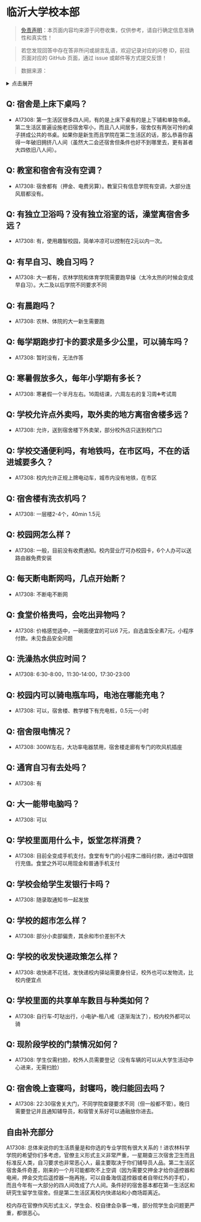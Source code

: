 # 临沂大学校本部

> [免责声明](https://colleges.chat/#_3)：本页面内容均来源于问卷收集，仅供参考，请自行确定信息准确性和真实性！

> 若您发现回答中存在答非所问或胡言乱语，欢迎记录对应的问卷 ID，前往页面对应的 GitHub 页面，通过 issue 或邮件等方式提交反馈！

> 数据来源：

<details><summary>点击展开</summary>
<ul>
<li>A17308: 匿名 (2023 年 05 月)</li>
</ul>
</details>

## Q: 宿舍是上床下桌吗？

- A17308: 第一生活区很多四人间，有的是上床下桌有的是上下铺和单独书桌。第二生活区普遍设施老旧宿舍窄小，而且八人间居多，宿舍仅有两张可怜的桌子拼成公共的书桌。如果你是新生而且学院在第二生活区的话，那么恭喜你喜得一年破旧拥挤八人间（虽然大二会还宿舍但条件也好不到哪里去，更有甚者大四依旧八人间）。

## Q: 教室和宿舍有没有空调？

- A17308: 宿舍都有（押金、电费另算）。教室只有信息学院有空调，大部分连风扇都没有。

## Q: 有独立卫浴吗？没有独立浴室的话，澡堂离宿舍多远？

- A17308: 有，使用趣智校园，简单冲凉可以控制在2元以内一次。

## Q: 有早自习、晚自习吗？

- A17308: 大一都有，农林学院和体育学院需要跑早操（太冷太热的时候会变成早自习）。大二及以后学院不同要求不同

## Q: 有晨跑吗？

- A17308: 农林、体院的大一新生需要跑

## Q: 每学期跑步打卡的要求是多少公里，可以骑车吗？

- A17308: 暂时没有，无法作答

## Q: 寒暑假放多久，每年小学期有多长？

- A17308: 寒暑假一个半月左右。16周结课，六周左右的复习周➕考试周

## Q: 学校允许点外卖吗，取外卖的地方离宿舍楼多远？

- A17308: 允许，送到宿舍楼下外卖架，部分校外店只送到校门口

## Q: 学校交通便利吗，有地铁吗，在市区吗，不在的话进城要多久？

- A17308: 校内允许正规上牌电动车，城市内没有地铁，在市区

## Q: 宿舍楼有洗衣机吗？

- A17308: 一层楼2-4个，40min 1.5元

## Q: 校园网怎么样？

- A17308: 一般，目前没有收费通知。校内营业厅可办校园卡，6个人办可以送路由器免费安装

## Q: 每天断电断网吗，几点开始断？

- A17308: 不断电不断网

## Q: 食堂价格贵吗，会吃出异物吗？

- A17308: 价格感觉适中，一碗面便宜的可以6 7元，自选盒饭全素7元，小程序付款。未见食品安全问题

## Q: 洗澡热水供应时间？

- A17308: 6:30-8:00，11:30-14:00，17:30-23:00

## Q: 校园内可以骑电瓶车吗，电池在哪能充电？

- A17308: 可以，宿舍楼、教学楼下有充电桩，0.5元一小时

## Q: 宿舍限电情况？

- A17308: 300W左右，大功率电器禁用，宿舍楼走廊有专门的吹风机插座

## Q: 通宵自习有去处吗？

- A17308: 有

## Q: 大一能带电脑吗？

- A17308: 可以

## Q: 学校里面用什么卡，饭堂怎样消费？

- A17308: 目前全变成手机支付。食堂有专门的小程序二维码付款，通过中国银行充值。食堂之外可以用现金和普通手机支付

## Q: 学校会给学生发银行卡吗？

- A17308: 随录取通知书一起发放

## Q: 学校的超市怎么样？

- A17308: 部分小卖部偏贵，其余和市价差别不大

## Q: 学校的收发快递政策怎么样？

- A17308: 收快递不花钱，发快递校内驿站需要身份证，校外也可以发物流，比校内便宜点

## Q: 学校里面的共享单车数目与种类如何？

- A17308: 自行车-叮哒出行，小电驴-租八戒（逐渐淘汰了），校内校外都可以骑

## Q: 现阶段学校的门禁情况如何？

- A17308: 学生仅需扫脸，校外人员需要登记（没有车辆的可以从大学生活动中心进来，无需扫脸）

## Q: 宿舍晚上查寝吗，封寝吗，晚归能回去吗？

- A17308: 22:30宿舍关大门，不同学院查寝要求不同（但一般都不管）。晚归需要登记并且通知辅导员，和宿管关系好可以通融放你进去。

## 自由补充部分

A17308: 总体来说你的生活质量是和你选的专业学院有很大关系的！进农林科学学院的希望你们多考虑，官僚主义形式主义非常严重，一星期查三次宿舍卫生而且标准反人类，自习要求也非常恶心人，最主要取决于你们辅导员人品。第二生活区宿舍条件奇差，刚来的一个月可能都吹不上空调（因为需要交押金才给你遥控器和电闸，押金交完后遥控器一拖再拖，可以自备海信遥控器或者自带红外的手机），而且今年有一大部分的四人间改成了六人间。条件好的宿舍基本都在第一生活区和研究生留学生宿舍。但是第二生活区离校内快递站和小商场距离近。

校内存在官僚作风形式主义，学生会、校自律会杂事一堆，部分院学生会问题更严重，都很恶心。
